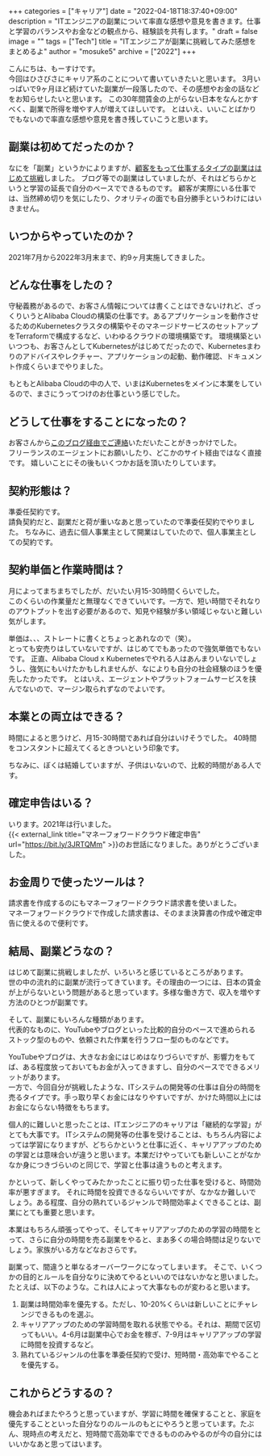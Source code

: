 +++
categories = ["キャリア"]
date = "2022-04-18T18:37:40+09:00"
description = "ITエンジニアの副業について率直な感想や意見を書きます。仕事と学習のバランスやお金などの観点から、経験談を共有します。"
draft = false
image = ""
tags = ["Tech"]
title = "ITエンジニアが副業に挑戦してみた感想をまとめるよ"
author = "mosuke5"
archive = ["2022"]
+++

こんにちは、もーすけです。  
今回はひさびさにキャリア系のことについて書いていきたいと思います。
3月いっぱいで9ヶ月ほど続けていた副業が一段落したので、その感想やお金の話などをお知らせしたいと思います。
この30年間賃金の上がらない日本をなんとかすべく、副業で所得を増やす人が増えてほしいです。
とはいえ、いいことばかりでもないので率直な感想や意見を書き残していこうと思います。
<!--more-->

## 副業は初めてだったのか？
なにを「副業」というかによりますが、<u>顧客をもって仕事するタイプの副業ははじめて挑戦</u>しました。
ブログ等での副業はしていましたが、それはどちらかというと学習の延長で自分のペースでできるものです。
顧客が実際にいる仕事では、当然締め切りを気にしたり、クオリティの面でも自分勝手というわけにはいきません。

## いつからやっていたのか？
2021年7月から2022年3月末まで、約9ヶ月実施してきました。

## どんな仕事をしたの？
守秘義務があるので、お客さん情報については書くことはできないけれど、ざっくりいうとAlibaba Cloudの構築の仕事です。あるアプリケーションを動作させるためのKubernetesクラスタの構築やそのマネージドサービスのセットアップをTerraformで構成するなど、いわゆるクラウドの環境構築です。
環境構築といいつつも、お客さんとしてKubernetesがはじめてだったので、Kubernetesまわりのアドバイスやレクチャー、アプリケーションの起動、動作確認、ドキュメント作成くらいまでやりました。

もともとAlibaba Cloudの中の人で、いまはKubernetesをメインに本業をしているので、まさにうってつけのお仕事という感じでした。

## どうして仕事をすることになったの？
お客さんから<u>このブログ経由でご連絡</u>いただいたことがきっかけでした。  
フリーランスのエージェントにお願いしたり、どこかのサイト経由ではなく直接です。
嬉しいことにその後もいくつかお話を頂いたりしています。

## 契約形態は？
準委任契約です。  
請負契約だと、副業だと荷が重いなあと思っていたので準委任契約でやりました。
ちなみに、過去に個人事業主として開業はしていたので、個人事業主としての契約です。

## 契約単価と作業時間は？
月によってまちまちでしたが、だいたい月15-30時間くらいでした。  
このくらいの作業量だと無理なくできていいです。一方で、短い時間でそれなりのアウトプットを出す必要があるので、知見や経験が多い領域じゃないと難しい気がします。

単価は、、、ストレートに書くとちょっとあれなので（笑）。  
とっても安売りはしていないですが、はじめてでもあったので強気単価でもないです。
正直、Alibaba Cloud x Kubernetesでやれる人はあんまりいないでしょうし、強気にもいけたかもしれませんが、なによりも自分の社会経験のほうを優先したかったです。
とはいえ、エージェントやプラットフォームサービスを挟んでないので、マージン取られずなのでよいです。

## 本業との両立はできる？
時間によると思うけど、月15-30時間であれば自分はいけそうでした。
40時間をコンスタントに超えてくるときついという印象です。

ちなみに、ぼくは結婚していますが、子供はいないので、比較的時間がある人です。

## 確定申告はいる？
いります。2021年は行いました。  
{{< external_link title="マネーフォワードクラウド確定申告" url="https://bit.ly/3JRTQMm" >}}のお世話になりました。ありがとうございました。

## お金周りで使ったツールは？
請求書を作成するのにもマネーフォワードクラウド請求書を使いました。  
マネーフォワードクラウドで作成した請求書は、そのまま決算書の作成や確定申告に使えるので便利です。

## 結局、副業どうなの？
はじめて副業に挑戦しましたが、いろいろと感じているところがあります。  
世の中の流れ的に副業が流行ってきています。その理由の一つには、日本の賃金が上がらないという問題があると思っています。多様な働き方で、収入を増やす方法のひとつが副業です。

そして、副業にもいろんな種類があります。  
代表的なものに、YouTubeやブログといった比較的自分のペースで進められるストック型のものや、依頼された作業を行うフロー型のものなどです。

YouTubeやブログは、大きなお金にはじめはなりづらいですが、影響力をもてば、ある程度放っておいてもお金が入ってきますし、自分のペースでできるメリットがあります。  
一方で、今回自分が挑戦したような、ITシステムの開発等の仕事は自分の時間を売るタイプです。手っ取り早くお金にはなりやすいですが、かけた時間以上にはお金にならない特徴をもちます。

個人的に難しいと思ったことは、ITエンジニアのキャリアは「継続的な学習」がとても大事です。
ITシステムの開発等の仕事を受けることは、もちろん内容によっては学習になりますが、どちらかというと仕事に近く、キャリアアップのための学習とは意味合いが違うと思います。本業だけやっていても新しいことがなかなか身につきづらいのと同じで、学習と仕事は違うものと考えます。

かといって、新しくやってみたかったことに振り切った仕事を受けると、時間効率が悪すぎます。
それに時間を投資できるならいいですが、なかなか難しいでしょう。ある程度、自分の熟れているジャンルで時間効率よくできることは、副業にとても重要と思います。

本業はもちろん頑張ってやって、そしてキャリアアップのための学習の時間をとって、さらに自分の時間を売る副業をやると、まあ多くの場合時間は足りないでしょう。家族がいる方などなおさらです。

副業って、間違うと単なるオーバーワークになってしまいます。
そこで、いくつかの目的とルールを自分なりに決めてやるといいのではないかなと思いました。
たとえば、以下のような。これは人によって大事なものが変わると思います。

1. 副業は時間効率を優先する。ただし、10-20%くらいは新しいことにチャレンジできるものを選ぶ。
2. キャリアアップのための学習時間を取れる状態でやる。それは、期間で区切ってもいい。4-6月は副業中心でお金を稼ぎ、7-9月はキャリアアップの学習に時間を投資するなど。
3. 熟れているジャンルの仕事を準委任契約で受け、短時間・高効率でやることを優先する。

## これからどうするの？
機会あればまたやろうと思っていますが、学習に時間を確保することと、家庭を優先することといった自分なりのルールのもとにやろうと思っています。たぶん、現時点の考えだと、短時間で高効率でできるもののみやるのが今の自分にはいいかなあと思ってはいます。